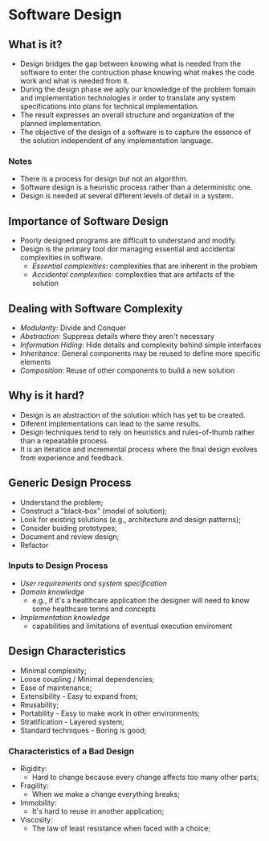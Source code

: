 # Software Design

## What is it?
- Design bridges the gap between knowing what is needed from the software to enter the contruction phase knowing what makes the code work and what is needed from it.
- During the design phase we aply our knowledge of the problem fomain and implementation technologies ir order to translate any system specifications into plans for technical implementation.
- The result expresses an overall structure and organization of the planned implementation. 
- The objective of the design of a software is to capture the essence of the solution independent of any implementation language.

### Notes
- There is a process for design but not an algorithm.
- Software design is a heuristic process rather than a deterministic one.
- Design is needed at several different levels of detail in a system.

## Importance of Software Design
- Poorly designed programs are difficult to understand and modify.
- Design is the primary tool dor managing essential and accidental complexities in software.
    - *Essential complexities*: complexities that are inherent in the problem
    - *Accidental complexities*: complexities that are artifacts of the solution

## Dealing with Software Complexity
- *Modularity*: Divide and Conquer
- *Abstraction*: Suppress details where they aren't necessary
- *Information Hiding*: Hide details and complexity behind simple interfaces
- *Inheritance*: General components may be reused to define more specific elements
- *Composition*: Reuse of other components to build a new solution

## Why is it hard?
- Design is an abstraction of the solution which has yet to be created.
- Diferent implementations can lead to the same results.
- Design techniques tend to rely on heuristics and rules-of-thumb rather than a repeatable process.
- It is an iteratice and incremental process where the final design evolves from experience and feedback.

## Generic Design Process
- Understand the problem;
- Construct a "black-box" (model of solution);
- Look for existing solutions (e.g., architecture and design patterns);
- Consider buiding prototypes;
- Document and review design;
- Refactor

### Inputs to Design Process
- *User requirements and system specification*
- *Domain knowledge*
    - e.g., if it's a healthcare application the designer will need to know some healthcare terms and concepts
- *Implementation knowledge*
    - capabilities and limitations of eventual execution enviroment

## Design Characteristics
- Minimal complexity;
- Loose coupling / Minimal dependencies;
- Ease of maintenance;
- Extensibility - Easy to expand from;
- Reusability;
- Portability - Easy to make work in other environments;
- Stratification - Layered system;
- Standard techniques - Boring is good;

### Characteristics of a Bad Design
- Rigidity:
    - Hard to change because every change affects too many other parts;
- Fragility:
    - When we make a change everything breaks;
- Immobility:
    - It's hard to reuse in another application;
- Viscosity:
    - The law of least resistance when faced with a choice;
